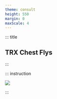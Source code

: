 ```yaml
---
theme: consult
height: 550
margin: 0
maxScale: 4
---
```

<!-- slide template="[[gym-ex]]" -->

::: title
## TRX Chest Flys
:::

::: instruction

![](https://thumbs.gfycat.com/NewShadyKudu-size_restricted.gif)

:::